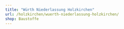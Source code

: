 ```yaml
---
title: "Würth Niederlassung Holzkirchen"
url: /holzkirchen/wuerth-niederlassung-holzkirchen/
shop: Baustoffe
---
```

